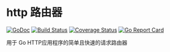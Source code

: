 # http 路由器

[![GoDoc](https://godoc.org/github.com/gookit/sux?status.svg)](https://godoc.org/github.com/gookit/sux)
[![Build Status](https://travis-ci.org/gookit/sux.svg?branch=master)](https://travis-ci.org/gookit/sux)
[![Coverage Status](https://coveralls.io/repos/github/gookit/sux/badge.svg?branch=master)](https://coveralls.io/github/gookit/sux?branch=master)
[![Go Report Card](https://goreportcard.com/badge/github.com/gookit/sux)](https://goreportcard.com/report/github.com/gookit/sux)

用于 Go HTTP应用程序的简单且快速的请求路由器